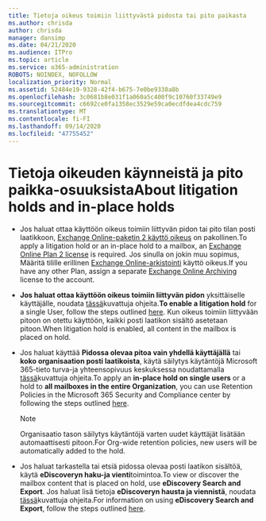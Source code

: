 ```yaml
---
title: Tietoja oikeus toimiin liittyvästä pidosta tai pito paikasta
ms.author: chrisda
author: chrisda
manager: dansimp
ms.date: 04/21/2020
ms.audience: ITPro
ms.topic: article
ms.service: o365-administration
ROBOTS: NOINDEX, NOFOLLOW
localization_priority: Normal
ms.assetid: 52484e19-9328-42f4-b675-7e0be9338a8b
ms.openlocfilehash: 3c0681b8e031f1a060a5c400f9c10760f33749e9
ms.sourcegitcommit: c6692ce0fa1358ec3529e59ca0ecdfdea4cdc759
ms.translationtype: MT
ms.contentlocale: fi-FI
ms.lasthandoff: 09/14/2020
ms.locfileid: "47755452"
---
```

# <a name="about-litigation-holds-and-in-place-holds"></a><span data-ttu-id="e6b4a-102">Tietoja oikeuden käynneistä ja pito paikka-osuuksista</span><span class="sxs-lookup"><span data-stu-id="e6b4a-102">About litigation holds and in-place holds</span></span>

- <span data-ttu-id="e6b4a-103">Jos haluat ottaa käyttöön oikeus toimiin liittyvän pidon tai pito tilan posti laatikkoon, [Exchange Online-paketin 2 käyttö oikeus](https://docs.microsoft.com/office365/servicedescriptions/office-365-platform-service-description/office-365-plan-options) on pakollinen.</span><span class="sxs-lookup"><span data-stu-id="e6b4a-103">To apply a litigation hold or an in-place hold to a mailbox, an [Exchange Online Plan 2 license](https://docs.microsoft.com/office365/servicedescriptions/office-365-platform-service-description/office-365-plan-options) is required.</span></span> <span data-ttu-id="e6b4a-104">Jos sinulla on jokin muu sopimus, Määritä tilille erillinen [Exchange Online-arkistointi](https://docs.microsoft.com/office365/servicedescriptions/exchange-online-archiving-service-description/exchange-online-archiving-service-description) käyttö oikeus.</span><span class="sxs-lookup"><span data-stu-id="e6b4a-104">If you have any other Plan, assign a separate [Exchange Online Archiving](https://docs.microsoft.com/office365/servicedescriptions/exchange-online-archiving-service-description/exchange-online-archiving-service-description) license to the account.</span></span> 
    
- <span data-ttu-id="e6b4a-105">**Jos haluat ottaa käyttöön oikeus toimiin liittyvän pidon** yksittäiselle käyttäjälle, noudata [tässä](https://docs.microsoft.com/office365/SecurityCompliance/place-a-mailbox-on-litigation-hold)kuvattuja ohjeita.</span><span class="sxs-lookup"><span data-stu-id="e6b4a-105">**To enable a litigation hold** for a single User, follow the steps outlined [here](https://docs.microsoft.com/office365/SecurityCompliance/place-a-mailbox-on-litigation-hold).</span></span> <span data-ttu-id="e6b4a-106">Kun oikeus toimiin liittyvään pitoon on otettu käyttöön, kaikki posti laatikon sisältö asetetaan pitoon.</span><span class="sxs-lookup"><span data-stu-id="e6b4a-106">When litigation hold is enabled, all content in the mailbox is placed on hold.</span></span>
    
- <span data-ttu-id="e6b4a-107">Jos haluat käyttää **Pidossa olevaa pitoa vain yhdellä käyttäjällä** tai **koko organisaation posti laatikoista**, käytä säilytys käytäntöjä Microsoft 365-tieto turva-ja yhteensopivuus keskuksessa noudattamalla [tässä]( https://docs.microsoft.com/microsoft-365/compliance/retention-policies)kuvattuja ohjeita.</span><span class="sxs-lookup"><span data-stu-id="e6b4a-107">To apply an **in-place hold on single users** or a hold to **all mailboxes in the entire Organization**, you can use Retention Policies in the Microsoft 365 Security and Compliance center by following the steps outlined [here]( https://docs.microsoft.com/microsoft-365/compliance/retention-policies).</span></span>
    
    > [!NOTE]
    > <span data-ttu-id="e6b4a-108">Organisaatio tason säilytys käytäntöjä varten uudet käyttäjät lisätään automaattisesti pitoon.</span><span class="sxs-lookup"><span data-stu-id="e6b4a-108">For Org-wide retention policies, new users will be automatically added to the hold.</span></span> 
  
- <span data-ttu-id="e6b4a-109">Jos haluat tarkastella tai etsiä pidossa olevaa posti laatikon sisältöä, käytä **eDiscoveryn haku-ja vienti**toimintoa.</span><span class="sxs-lookup"><span data-stu-id="e6b4a-109">To view or discover the mailbox content that is placed on hold, use **eDiscovery Search and Export**.</span></span> <span data-ttu-id="e6b4a-110">Jos haluat lisä tietoja **eDiscoveryn hausta ja viennistä**, noudata [tässä](https://docs.microsoft.com/microsoft-365/compliance/export-search-results)kuvattuja ohjeita.</span><span class="sxs-lookup"><span data-stu-id="e6b4a-110">For information on using **eDiscovery Search and Export**, follow the steps outlined [here](https://docs.microsoft.com/microsoft-365/compliance/export-search-results).</span></span>
    

